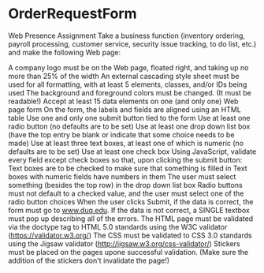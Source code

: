 # OrderRequestForm
Web Presence Assignment
Take a business function (inventory ordering, payroll processing, customer service, security issue tracking, to do list, etc.) and make the following Web page:

A company logo must be on the Web page, floated right, and taking up no more than 25% of the width
An external cascading style sheet must be used for all formatting, with at least 5 elements, classes, and/or IDs being used
The background and foreground colors must be changed.  (It must be readable!)
Accept at least 15 data elements on one (and only one) Web page form
On the form, the labels and fields are aligned using an HTML table
Use one and only one submit button tied to the form
Use at least one radio button (no defaults are to be set)
Use at least one drop down list box (have the top entry be blank or indicate that some choice needs to be made)
Use at least three text boxes, at least one of which is numeric (no defaults are to be set)
Use at least one check box
Using JavaScript, validate every field except check boxes so that, upon clicking the submit button:
Text boxes are to be checked to make sure that something is filled in
Text boxes with numeric fields have numbers in them
The user must select something (besides the top row) in the drop down list box
Radio buttons must not default to a checked value, and the user must select one of the radio button choices
When the user clicks Submit, if the data is correct, the form must go to www.duq.edu.  If the data is not correct, a SINGLE textbox must pop up describing all of the errors.
The HTML page must be validated via the doctype tag to HTML 5.0 standards using the W3C validator (https://validator.w3.org/)
The CSS must be validated to CSS 3.0 standards using the Jigsaw validator (http://jigsaw.w3.org/css-validator/)
Stickers must be placed on the pages upone successful validation.  (Make sure the addition of the stickers don't invalidate the page!)
